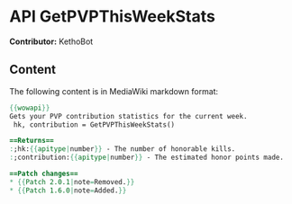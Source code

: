 # API GetPVPThisWeekStats

**Contributor:** KethoBot

## Content

The following content is in MediaWiki markdown format:

```mediawiki
{{wowapi}}
Gets your PVP contribution statistics for the current week.
 hk, contribution = GetPVPThisWeekStats()

==Returns==
:;hk:{{apitype|number}} - The number of honorable kills.
:;contribution:{{apitype|number}} - The estimated honor points made.

==Patch changes==
* {{Patch 2.0.1|note=Removed.}}
* {{Patch 1.6.0|note=Added.}}
```